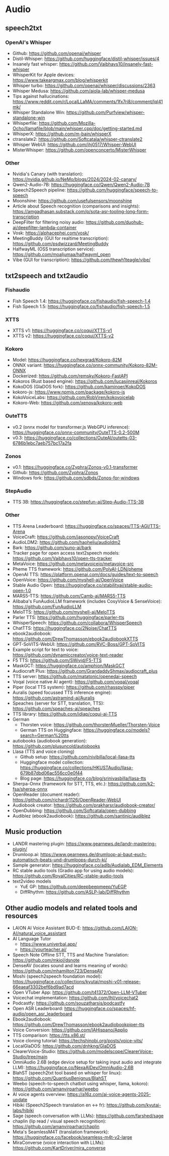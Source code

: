 # Audio

## speech2txt

### OpenAI's Whisper
- Github: https://github.com/openai/whisper
- Distil-Whisper: https://github.com/huggingface/distil-whisper/issues/4
- Insanely fast whisper: https://github.com/Vaibhavs10/insanely-fast-whisper
- WhisperKit for Apple devices: https://www.takeargmax.com/blog/whisperkit
- Whisper turbo: https://github.com/openai/whisper/discussions/2363
- Whisper Medusa: https://github.com/aiola-lab/whisper-medusa
- Tips against hallucinations: https://www.reddit.com/r/LocalLLaMA/comments/1fx7ri8/comment/lql41mk/
- Whisper Standalone Win: https://github.com/Purfview/whisper-standalone-win
- Whisperfile: https://github.com/Mozilla-Ocho/llamafile/blob/main/whisper.cpp/doc/getting-started.md
- WhisperX: https://github.com/m-bain/whisperX
- ctranslate2: https://github.com/Softcatala/whisper-ctranslate2
- Whisper WebUI: https://github.com/jhj0517/Whisper-WebUI
- MisterWhisper: https://github.com/openconcerto/MisterWhisper

### Other
- Nvidia's Canary (with translation): https://nvidia.github.io/NeMo/blogs/2024/2024-02-canary/
- Qwen2-Audio-7B: https://huggingface.co/Qwen/Qwen2-Audio-7B
- Speech2Speech pipeline: https://github.com/huggingface/speech-to-speech
- Moonshine: https://github.com/usefulsensors/moonshine
- Article about Speech recognition (comparisons and insights): https://amgadhasan.substack.com/p/sota-asr-tooling-long-form-transcription
- DeepFilter for filtering noisy audio: https://github.com/duohub-ai/deepfilter-lambda-container
- Vosk: https://alphacephei.com/vosk/
- MeetingBuddy (GUI for realtime transcription): https://github.com/psdwizzard/MeetingBuddy
- HalfwayML (OSS transcription service): https://github.com/moaljumaa/halfwayml_open
- Vibe (GUI for transcription): https://github.com/thewh1teagle/vibe/


## txt2speech and txt2audio

### Fishaudio
- Fish Speech 1.4: https://huggingface.co/fishaudio/fish-speech-1.4
- Fish Speech 1.5: https://huggingface.co/fishaudio/fish-speech-1.5

### XTTS
- XTTS v1: https://huggingface.co/coqui/XTTS-v1
- XTTS v2: https://huggingface.co/coqui/XTTS-v2

### Kokoro
- Model: https://huggingface.co/hexgrad/Kokoro-82M
- ONNX variant: https://huggingface.co/onnx-community/Kokoro-82M-ONNX
- Dockerized: https://github.com/remsky/Kokoro-FastAPI
- Kokoros (Rust based engine): https://github.com/lucasjinreal/Kokoros
- KokoDOS (GlaDOS fork): https://github.com/kaminoer/KokoDOS
- kokoro-js: https://www.npmjs.com/package/kokoro-js
- KokoVoiceLabs: https://github.com/RobViren/kokovoicelab
- Kokoro-Web: https://github.com/xenova/kokoro-web

### OuteTTS
- v0.2 (onnx model for transformer.js WebGPU inference): https://huggingface.co/onnx-community/OuteTTS-0.2-500M
- v0.3: https://huggingface.co/collections/OuteAI/outetts-03-6786b1ebc7aeb757bc17a2fa

### Zonos
- v0.1: https://huggingface.co/Zyphra/Zonos-v0.1-transformer
- Github: https://github.com/Zyphra/Zonos
- Windows fork: https://github.com/sdbds/Zonos-for-windows

### StepAudio
- TTS 3B: https://huggingface.co/stepfun-ai/Step-Audio-TTS-3B

### Other
- TTS Arena Leaderboard: https://huggingface.co/spaces/TTS-AGI/TTS-Arena
- VoiceCraft: https://github.com/jasonppy/VoiceCraft
- AudioLDM2: https://github.com/haoheliu/audioldm2
- Bark: https://github.com/suno-ai/bark
- Tracker page for open access text2speech models: https://github.com/Vaibhavs10/open-tts-tracker
- MetaVoice: https://github.com/metavoiceio/metavoice-src
- Pheme TTS framework: https://github.com/PolyAI-LDN/pheme
- OpenAI TTS: https://platform.openai.com/docs/guides/text-to-speech
- OpenVoice: https://github.com/myshell-ai/OpenVoice
- Stable Audio Open: https://huggingface.co/stabilityai/stable-audio-open-1.0
- MARS5-TTS: https://github.com/Camb-ai/MARS5-TTS
- Alibaba's FunAudioLLM framework (includes CosyVoice & SenseVoice): https://github.com/FunAudioLLM
- MeloTTS: https://github.com/myshell-ai/MeloTTS
- Parler TTS: https://github.com/huggingface/parler-tts
- WhisperSpeech: https://github.com/collabora/WhisperSpeech
- ChatTTS: https://huggingface.co/2Noise/ChatTTS
- ebook2audiobook: https://github.com/DrewThomasson/ebook2audiobookXTTS
- GPT-SoVITS-WebUI: https://github.com/RVC-Boss/GPT-SoVITS
- Example script for text to voice: https://github.com/dynamiccreator/voice-text-reader
- F5 TTS: https://github.com/SWivid/F5-TTS
- MaskGCT: https://huggingface.co/amphion/MaskGCT
- Audiocraft Plus: https://github.com/GrandaddyShmax/audiocraft_plus
- TTS server: https://github.com/matatonic/openedai-speech
- Voqal (voice native AI agent): https://github.com/voqal/voqal
- Piper (local TTS system): https://github.com/rhasspy/piper
- Auralis (speed focussed TTS inference engine): https://github.com/astramind-ai/Auralis
- Speaches (server for STT, translation, TTS): https://github.com/speaches-ai/speaches
- TTS library: https://github.com/idiap/coqui-ai-TTS
- German
  - Thorsten voice: https://github.com/thorstenMueller/Thorsten-Voice
  - German TTS on Huggingface: https://huggingface.co/models?search=German%20tts
- autiobooks (audiobook generation): https://github.com/plusuncold/autiobooks
- Llasa (TTS and voice cloning)
  - Github setup: https://github.com/nivibilla/local-llasa-tts
  - Huggingface model collection: https://huggingface.co/collections/HKUSTAudio/llasa-679b87dbd06ac556cc0e0f44
  - Blog page: https://huggingface.co/blog/srinivasbilla/llasa-tts
- Sherpa-Onnx (framework for STT, TTS, etc.): https://github.com/k2-fsa/sherpa-onnx
- OpenReader (document reader): https://github.com/richardr1126/OpenReader-WebUI
- Audiobook creator: https://github.com/prakharsr/audiobook-creator/
- OpenDubbing: https://github.com/Softcatala/open-dubbing
- Audiblez (ebook2audiobook): https://github.com/santinic/audiblez


## Music production
- LANDR mastering plugin: https://www.gearnews.de/landr-mastering-plugin/
- Drumloop.ai: https://www.gearnews.de/drumloop-ai-baut-euch-automatisch-beats-und-drumloops-durch-ki/
- Sample generator: https://huggingface.co/adlb/Audialab_EDM_Elements
- RC stable audio tools (Gradio app for using audio models): https://github.com/RoyalCities/RC-stable-audio-tools
- text2video models
  - YuE GP: https://github.com/deepbeepmeep/YuEGP
  - DiffRhythm: https://github.com/ASLP-lab/DiffRhythm


## Other audio models and related tools and resources
- LAION AI Voice Assistant BUD-E: https://github.com/LAION-AI/natural_voice_assistant
- AI Language Tutor
  - https://www.univerbal.app/
  - https://yourteacher.ai/
- Speech Note Offline STT, TTS and Machine Translation: https://github.com/mkiol/dsnote
- DenseAV (locates sound and learns meaning of words): https://github.com/mhamilton723/DenseAV
- Moshi (speech2speech foundation model): https://huggingface.co/collections/kyutai/moshi-v01-release-66eaeaf3302bef6bd9ad7acd
- Open VTuber App: https://github.com/t41372/Open-LLM-VTuber
- Voicechat implementation: https://github.com/lhl/voicechat2
- Podcastfy: https://github.com/souzatharsis/podcastfy
- Open ASR Leaderboard: https://huggingface.co/spaces/hf-audio/open_asr_leaderboard
- Ebook2audiobook: https://github.com/DrewThomasson/ebook2audiobookpiper-tts
- Voice Conversion: https://github.com/IAHispano/Applio
- TTS comparison: https://tts.x86.st/
- Voice cloning tutorial: https://techshinobi.org/posts/voice-vits/
- LocalGlaDOS: https://github.com/dnhkng/GlaDOS
- ClearerVoice-Studio: https://github.com/modelscope/ClearerVoice-Studio/tree/main
- OmniAudio 2.6B (edge device setup for taking input audio and integrate LLM): https://huggingface.co/NexaAIDev/OmniAudio-2.6B
- BlahST (speech2txt tool based on whisper for linux): https://github.com/QuantiusBenignus/BlahST
- Weebo (speech-to-speech chatbot using whisper, llama, kokoro): https://github.com/amanvirparhar/weebo
- AI voice agents overview: https://a16z.com/ai-voice-agents-2025-update
- Hibiki (Speech2Speech translation en <-> fr): https://github.com/kyutai-labs/hibiki
- Sage (speech conversation with LLMs): https://github.com/farshed/sage
- chaplin (lip read / visual speech recognition): https://github.com/amanvirparhar/chaplin
- Meta's SeamlessM4T (translation framework): https://huggingface.co/facebook/seamless-m4t-v2-large
- MiraConverse (voice interaction with LLMs): https://github.com/KartDriver/mira_converse
